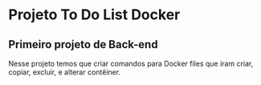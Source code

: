 # Projeto To Do List Docker
## Primeiro projeto de Back-end

Nesse projeto temos que criar comandos para Docker files que iram criar, copiar, excluir, e alterar contêiner.
